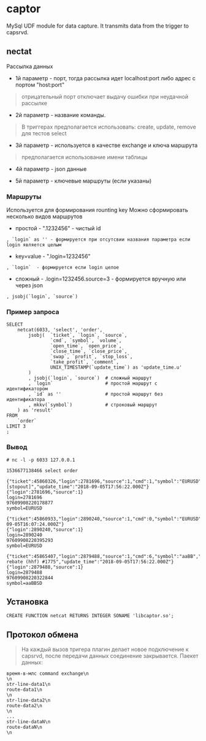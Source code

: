 # captor

MySql UDF module for data capture. It transmits data from the trigger to capsrvd.

## nectat

Рассылка данных

* 1й параметр - порт, тогда рассылка идет localhost:port либо адрес с портом "host:port"
> отрицательный порт отключает выдачу ошибки при неудачной рассылке

* 2й параметр - название команды. 
> В триггерах предполагается использовать:
>    create, update, remove
>    для тестов select

* 3й параметр - используется в качестве exchange и ключа маршрута
> предполагается использование имени таблицы

* 4й параметр - json данные

* 5й параметр - ключевые маршруты (если указаны)

### Маршруты

Используется для формирования rounting key
Можно сформировать несколько видов маршрутов

* простой - ".1232456" - чистый id
```
, `login` as '' - формируется при отсутсвии названия параметра если login является целым
```
* key=value - ".login=1232456" 
```
, `login`  - формируется если login целое
```
* сложный - .login=1232456.source=3 - формируется вручную или через json
```
, jsobj(`login`, `source`) 
```

### Пример запроса
```
SELECT 
    netcat(6033, 'select', 'order', 
        jsobj(  `ticket`, `login`, `source`, 
                `cmd`, `symbol`, `volume`, 
                `open_time`, `open_price`, 
                `close_time`, `close_price`, 
                `swap`, `profit`, `stop_loss`, 
                `take_profit`, `comment`, 
                UNIX_TIMESTAMP(`update_time`) as 'update_time.u'
        )
        , jsobj(`login`, `source`)  # сложный маршрут
        , `login`                   # простой маршрут с идентификатором
        , `id` as ''                # простой маршрут без идентификатора
        , mkkv(`symbol`)            # строковый маршрут
    ) as 'result'
FROM 
    `order`
LIMIT 3
;
```
### Вывод
```
# nc -l -p 6033 127.0.0.1
```
```
1536677138466 select order

{"ticket":45860326,"login":2781696,"source":1,"cmd":1,"symbol":"EURUSD","volume":5000,"open_time":1510073782000,"open_price":1.15741,"close_time":1510682711000,"close_price":1.17902,"swap":-1.2,"profit":-717.29,"stop_loss":0,"take_profit":0,"comment":"[stopout]","update_time":"2018-09-05T17:56:22.000Z"}
{"login":2781696,"source":1}
login=2781696
97609908220178877
symbol=EURUSD

{"ticket":45860933,"login":2890240,"source":1,"cmd":0,"symbol":"EURUSD","volume":5000,"open_time":1510075241000,"open_price":1.15884,"close_time":1510075247000,"close_price":1.15869,"swap":0,"profit":-0.75,"stop_loss":0,"take_profit":0,"comment":"","update_time":"2018-09-05T16:07:24.000Z"}
{"login":2890240,"source":1}
login=2890240
97609908220395293
symbol=EURUSD

{"ticket":45865407,"login":2879488,"source":1,"cmd":6,"symbol":"aaBB","volume":1000,"open_time":1510102907000,"open_price":0,"close_time":1510102907000,"close_price":0,"swap":0,"profit":1.08,"stop_loss":0,"take_profit":0,"comment":"IB rebate (hhf) #1775","update_time":"2018-09-05T17:56:22.000Z"}
{"login":2879488,"source":1}
login=2879488
97609908220322844
symbol=aaBBSD
```

## Установка
```
CREATE FUNCTION netcat RETURNS INTEGER SONAME 'libcaptor.so';
```

## Протокол обмена
>На каждый вызов тригера плагин делает новое подключение к capsrvd, после передачи данных соединение закрывается.
Паекет данных:
```
время-в-млс command exchange\n
\n
str-line-data1\n
route-data1\n
\n
str-line-data2\n
route-data2\n
\n
...
str-line-dataN\n
route-dataN\n
\n
```